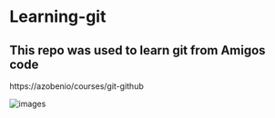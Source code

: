 # Learning-git

## This repo was used to learn git from Amigos code

https://azobenio/courses/git-github

![images](https://user-images.githubusercontent.com/61108813/198337529-51a4f945-5ffc-4d9f-a8c3-b9bff42efff2.jpg)
